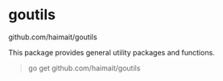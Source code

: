 # goutils

github.com/haimait/goutils

This package provides general utility packages and functions.

> go get github.com/haimait/goutils

